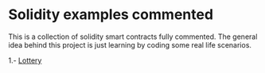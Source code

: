 Solidity examples commented
===========================

This is a collection of solidity smart contracts fully commented. 
The general idea behind this project is just learning by coding some real life
scenarios.

1.- [Lottery](http://thesoliditydev.com/contract/update/2018/01/17/lottery/)

